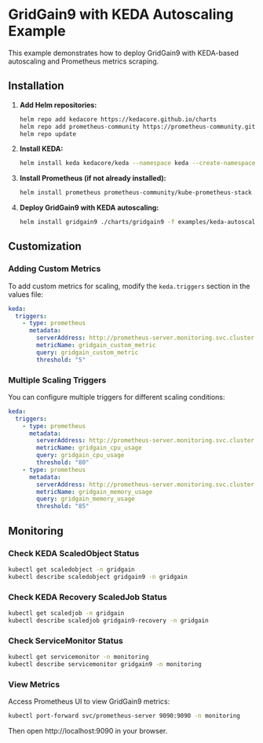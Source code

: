 # GridGain9 with KEDA Autoscaling Example

This example demonstrates how to deploy GridGain9 with KEDA-based autoscaling and Prometheus metrics scraping.

## Installation

1. **Add Helm repositories:**
   ```bash
   helm repo add kedacore https://kedacore.github.io/charts
   helm repo add prometheus-community https://prometheus-community.github.io/helm-charts
   helm repo update
   ```

2. **Install KEDA:**
   ```bash
   helm install keda kedacore/keda --namespace keda --create-namespace
   ```

3. **Install Prometheus (if not already installed):**
   ```bash
   helm install prometheus prometheus-community/kube-prometheus-stack --namespace monitoring --create-namespace
   ```

4. **Deploy GridGain9 with KEDA autoscaling:**
   ```bash
   helm install gridgain9 ./charts/gridgain9 -f examples/keda-autoscaling/values.yaml --namespace gridgain --create-namespace
   ```

## Customization

### Adding Custom Metrics

To add custom metrics for scaling, modify the `keda.triggers` section in the values file:

```yaml
keda:
  triggers:
    - type: prometheus
      metadata:
        serverAddress: http://prometheus-server.monitoring.svc.cluster.local:9090
        metricName: gridgain_custom_metric
        query: gridgain_custom_metric
        threshold: "5"
```

### Multiple Scaling Triggers

You can configure multiple triggers for different scaling conditions:

```yaml
keda:
  triggers:
    - type: prometheus
      metadata:
        serverAddress: http://prometheus-server.monitoring.svc.cluster.local:9090
        metricName: gridgain_cpu_usage
        query: gridgain_cpu_usage
        threshold: "80"
    - type: prometheus
      metadata:
        serverAddress: http://prometheus-server.monitoring.svc.cluster.local:9090
        metricName: gridgain_memory_usage
        query: gridgain_memory_usage
        threshold: "85"
```

## Monitoring

### Check KEDA ScaledObject Status

```bash
kubectl get scaledobject -n gridgain
kubectl describe scaledobject gridgain9 -n gridgain
```

### Check KEDA Recovery ScaledJob Status

```bash
kubectl get scaledjob -n gridgain
kubectl describe scaledjob gridgain9-recovery -n gridgain
```

### Check ServiceMonitor Status

```bash
kubectl get servicemonitor -n monitoring
kubectl describe servicemonitor gridgain9 -n monitoring
```

### View Metrics

Access Prometheus UI to view GridGain9 metrics:
```bash
kubectl port-forward svc/prometheus-server 9090:9090 -n monitoring
```

Then open http://localhost:9090 in your browser.
